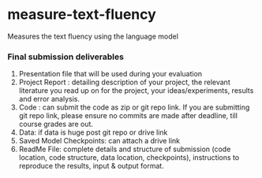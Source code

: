 # measure-text-fluency
Measures the text fluency using the language model

### Final submission deliverables
1. Presentation file that will be used during your evaluation
2. Project Report : detailing description of your project, the relevant literature you read up on for
the project, your ideas/experiments, results and error analysis.
3. Code : can submit the code as zip or git repo link. If you are submitting git repo link, please
ensure no commits are made after deadline, till course grades are out.
4. Data: if data is huge post git repo or drive link
5. Saved Model Checkpoints: can attach a drive link
6. ReadMe File: complete details and structure of submission (code location, code structure, data
location, checkpoints), instructions to reproduce the results, input & output format.
